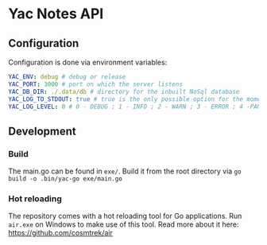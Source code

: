 # Yac Notes API

## Configuration

Configuration is done via environment variables:

```yaml
YAC_ENV: debug # debug or release
YAC_PORT: 3000 # port on which the server listens
YAC_DB_DIR: ./.data/db # directory for the inbuilt NoSql database
YAC_LOG_TO_STDOUT: true # true is the only possible option for the moment, logfiles are planned
YAC_LOG_LEVEL: 0 # 0 - DEBUG ; 1 - INFO ; 2 - WARN ; 3 - ERROR ; 4 -PANIC
```

## Development

### Build

The main.go can be found in ```exe/```. Build it from the root directory via 
```go build -o .bin/yac-go exe/main.go```

### Hot reloading

The repository comes with a hot reloading tool for Go applications. Run ```air.exe``` 
on Windows to make use of this tool. Read more about it here: https://github.com/cosmtrek/air
